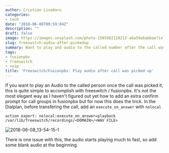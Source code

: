```yaml
---
author: Cristian Livadaru
categories:
- tech
date: "2018-06-08T09:59:04Z"
description: ""
draft: false
image: https://images.unsplash.com/photo-1505682128212-a6a59a6abbae?ixlib=rb-0.3.5&q=80&fm=jpg&crop=entropy&cs=tinysrgb&w=1080&fit=max&ixid=eyJhcHBfaWQiOjExNzczfQ&s=6adb0c5752f48602ac466fd61eaac052
slug: freeswitch-audio-after-pickedup
summary: Want to play and audio to the called number after the call was picked up?
tags:
- fusionpbx
- freeswitch
- voip
title: 'Freeswitch/Fusionpbx: Play audio after call was picked up'
---
```



If you want to play an Audio to the called person once the call was picked it, this is quite simple to accomplish with freeswitch / fusionpbx.
It's not the most elegant way as I haven't figured out yet how to add an extra confirm prompt for call groups in fusionpbx but for now this does the trick.
In the Dialplan, before transfering the call, add an `execute_on_answer` with `nolocal`

```
action export: nolocal:execute_on_answer=playback /var/lib/freeswitch/recordings/<DOMAIN>/<WAV FILE>
```

![2018-06-08_13-54-15-1](/images/2018/06/2018-06-08_13-54-15-1.png)

There is one issue with this, the audio starts playing much to fast, so add some blank audio at the beginning.

